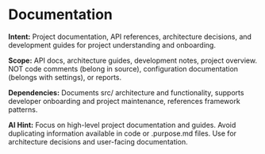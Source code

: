 # Documentation

**Intent:** Project documentation, API references, architecture decisions, and development guides for project understanding and onboarding.

**Scope:** API docs, architecture guides, development notes, project overview. NOT code comments (belong in source), configuration documentation (belongs with settings), or reports.

**Dependencies:** Documents src/ architecture and functionality, supports developer onboarding and project maintenance, references framework patterns.

**AI Hint:** Focus on high-level project documentation and guides. Avoid duplicating information available in code or .purpose.md files. Use for architecture decisions and user-facing documentation.